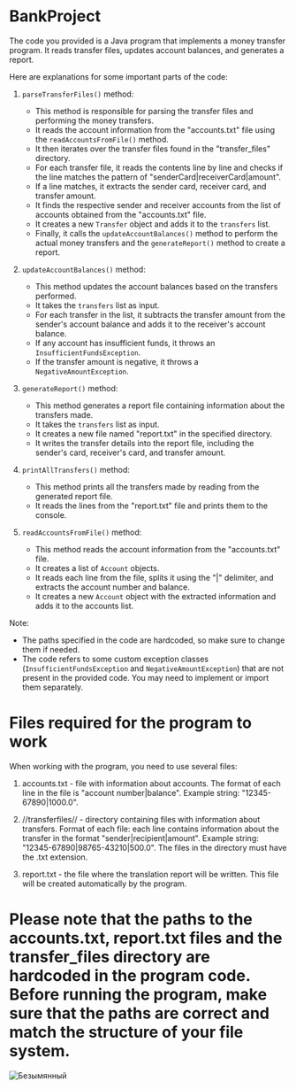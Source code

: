 # BankProject
The code you provided is a Java program that implements a money transfer program. It reads transfer files, updates account balances, and generates a report.

Here are explanations for some important parts of the code:

1. `parseTransferFiles()` method: 
   - This method is responsible for parsing the transfer files and performing the money transfers.
   - It reads the account information from the "accounts.txt" file using the `readAccountsFromFile()` method.
   - It then iterates over the transfer files found in the "transfer_files" directory.
   - For each transfer file, it reads the contents line by line and checks if the line matches the pattern of "senderCard|receiverCard|amount".
   - If a line matches, it extracts the sender card, receiver card, and transfer amount.
   - It finds the respective sender and receiver accounts from the list of accounts obtained from the "accounts.txt" file.
   - It creates a new `Transfer` object and adds it to the `transfers` list.
   - Finally, it calls the `updateAccountBalances()` method to perform the actual money transfers and the `generateReport()` method to create a report.
   
2. `updateAccountBalances()` method:
   - This method updates the account balances based on the transfers performed.
   - It takes the `transfers` list as input.
   - For each transfer in the list, it subtracts the transfer amount from the sender's account balance and adds it to the receiver's account balance.
   - If any account has insufficient funds, it throws an `InsufficientFundsException`.
   - If the transfer amount is negative, it throws a `NegativeAmountException`.

3. `generateReport()` method:
   - This method generates a report file containing information about the transfers made.
   - It takes the `transfers` list as input.
   - It creates a new file named "report.txt" in the specified directory.
   - It writes the transfer details into the report file, including the sender's card, receiver's card, and transfer amount.
   
4. `printAllTransfers()` method:
   - This method prints all the transfers made by reading from the generated report file.
   - It reads the lines from the "report.txt" file and prints them to the console.

5. `readAccountsFromFile()` method:
   - This method reads the account information from the "accounts.txt" file.
   - It creates a list of `Account` objects.
   - It reads each line from the file, splits it using the "|" delimiter, and extracts the account number and balance.
   - It creates a new `Account` object with the extracted information and adds it to the accounts list.

Note:
- The paths specified in the code are hardcoded, so make sure to change them if needed.
- The code refers to some custom exception classes (`InsufficientFundsException` and `NegativeAmountException`) that are not present in the provided code. You may need to implement or import them separately.
  
# Files required for the program to work
When working with the program, you need to use several files:

1. accounts.txt - file with information about accounts. The format of each line in the file is "account number|balance". Example string: "12345-67890|1000.0".

2. //transferfiles// - directory containing files with information about transfers. Format of each file: each line contains information about the transfer in the format "sender|recipient|amount". Example string: "12345-67890|98765-43210|500.0". The files in the directory must have the .txt extension.

3. report.txt - the file where the translation report will be written. This file will be created automatically by the program.

# Please note that the paths to the accounts.txt, report.txt files and the transfer_files directory are hardcoded in the program code. Before running the program, make sure that the paths are correct and match the structure of your file system. 
![Безымянный](https://github.com/Fuzzylolpro/BankProject/assets/132467383/141ead5d-a20a-4a61-8a1f-9d79009dc1c7)


